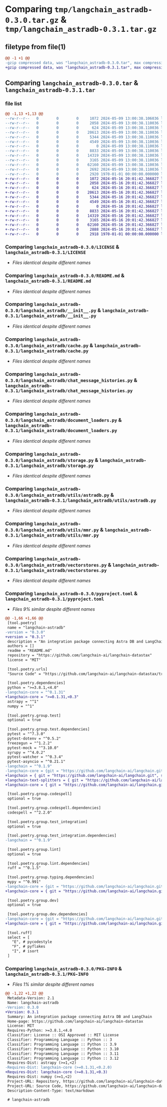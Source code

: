 # Comparing `tmp/langchain_astradb-0.3.0.tar.gz` & `tmp/langchain_astradb-0.3.1.tar.gz`

## filetype from file(1)

```diff
@@ -1 +1 @@
-gzip compressed data, was "langchain_astradb-0.3.0.tar", max compression
+gzip compressed data, was "langchain_astradb-0.3.1.tar", max compression
```

## Comparing `langchain_astradb-0.3.0.tar` & `langchain_astradb-0.3.1.tar`

### file list

```diff
@@ -1,13 +1,13 @@
--rw-r--r--   0        0        0     1072 2024-05-09 13:00:38.106036 langchain_astradb-0.3.0/LICENSE
--rw-r--r--   0        0        0     2058 2024-05-09 13:00:38.110036 langchain_astradb-0.3.0/README.md
--rw-r--r--   0        0        0      624 2024-05-09 13:00:38.110036 langchain_astradb-0.3.0/langchain_astradb/__init__.py
--rw-r--r--   0        0        0    20613 2024-05-09 13:00:38.110036 langchain_astradb-0.3.0/langchain_astradb/cache.py
--rw-r--r--   0        0        0     5344 2024-05-09 13:00:38.110036 langchain_astradb-0.3.0/langchain_astradb/chat_message_histories.py
--rw-r--r--   0        0        0     4549 2024-05-09 13:00:38.110036 langchain_astradb-0.3.0/langchain_astradb/document_loaders.py
--rw-r--r--   0        0        0        0 2024-05-09 13:00:38.110036 langchain_astradb-0.3.0/langchain_astradb/py.typed
--rw-r--r--   0        0        0     8833 2024-05-09 13:00:38.110036 langchain_astradb-0.3.0/langchain_astradb/storage.py
--rw-r--r--   0        0        0    14319 2024-05-09 13:00:38.110036 langchain_astradb-0.3.0/langchain_astradb/utils/astradb.py
--rw-r--r--   0        0        0     3165 2024-05-09 13:00:38.110036 langchain_astradb-0.3.0/langchain_astradb/utils/mmr.py
--rw-r--r--   0        0        0    62160 2024-05-09 13:00:38.110036 langchain_astradb-0.3.0/langchain_astradb/vectorstores.py
--rw-r--r--   0        0        0     2692 2024-05-09 13:00:38.110036 langchain_astradb-0.3.0/pyproject.toml
--rw-r--r--   0        0        0     2920 1970-01-01 00:00:00.000000 langchain_astradb-0.3.0/PKG-INFO
+-rw-r--r--   0        0        0     1072 2024-05-16 20:01:42.366827 langchain_astradb-0.3.1/LICENSE
+-rw-r--r--   0        0        0     2058 2024-05-16 20:01:42.366827 langchain_astradb-0.3.1/README.md
+-rw-r--r--   0        0        0      624 2024-05-16 20:01:42.366827 langchain_astradb-0.3.1/langchain_astradb/__init__.py
+-rw-r--r--   0        0        0    20613 2024-05-16 20:01:42.366827 langchain_astradb-0.3.1/langchain_astradb/cache.py
+-rw-r--r--   0        0        0     5344 2024-05-16 20:01:42.366827 langchain_astradb-0.3.1/langchain_astradb/chat_message_histories.py
+-rw-r--r--   0        0        0     4549 2024-05-16 20:01:42.366827 langchain_astradb-0.3.1/langchain_astradb/document_loaders.py
+-rw-r--r--   0        0        0        0 2024-05-16 20:01:42.366827 langchain_astradb-0.3.1/langchain_astradb/py.typed
+-rw-r--r--   0        0        0     8833 2024-05-16 20:01:42.366827 langchain_astradb-0.3.1/langchain_astradb/storage.py
+-rw-r--r--   0        0        0    14319 2024-05-16 20:01:42.366827 langchain_astradb-0.3.1/langchain_astradb/utils/astradb.py
+-rw-r--r--   0        0        0     3165 2024-05-16 20:01:42.366827 langchain_astradb-0.3.1/langchain_astradb/utils/mmr.py
+-rw-r--r--   0        0        0    62160 2024-05-16 20:01:42.366827 langchain_astradb-0.3.1/langchain_astradb/vectorstores.py
+-rw-r--r--   0        0        0     2888 2024-05-16 20:01:42.366827 langchain_astradb-0.3.1/pyproject.toml
+-rw-r--r--   0        0        0     2918 1970-01-01 00:00:00.000000 langchain_astradb-0.3.1/PKG-INFO
```

### Comparing `langchain_astradb-0.3.0/LICENSE` & `langchain_astradb-0.3.1/LICENSE`

 * *Files identical despite different names*

### Comparing `langchain_astradb-0.3.0/README.md` & `langchain_astradb-0.3.1/README.md`

 * *Files identical despite different names*

### Comparing `langchain_astradb-0.3.0/langchain_astradb/__init__.py` & `langchain_astradb-0.3.1/langchain_astradb/__init__.py`

 * *Files identical despite different names*

### Comparing `langchain_astradb-0.3.0/langchain_astradb/cache.py` & `langchain_astradb-0.3.1/langchain_astradb/cache.py`

 * *Files identical despite different names*

### Comparing `langchain_astradb-0.3.0/langchain_astradb/chat_message_histories.py` & `langchain_astradb-0.3.1/langchain_astradb/chat_message_histories.py`

 * *Files identical despite different names*

### Comparing `langchain_astradb-0.3.0/langchain_astradb/document_loaders.py` & `langchain_astradb-0.3.1/langchain_astradb/document_loaders.py`

 * *Files identical despite different names*

### Comparing `langchain_astradb-0.3.0/langchain_astradb/storage.py` & `langchain_astradb-0.3.1/langchain_astradb/storage.py`

 * *Files identical despite different names*

### Comparing `langchain_astradb-0.3.0/langchain_astradb/utils/astradb.py` & `langchain_astradb-0.3.1/langchain_astradb/utils/astradb.py`

 * *Files identical despite different names*

### Comparing `langchain_astradb-0.3.0/langchain_astradb/utils/mmr.py` & `langchain_astradb-0.3.1/langchain_astradb/utils/mmr.py`

 * *Files identical despite different names*

### Comparing `langchain_astradb-0.3.0/langchain_astradb/vectorstores.py` & `langchain_astradb-0.3.1/langchain_astradb/vectorstores.py`

 * *Files identical despite different names*

### Comparing `langchain_astradb-0.3.0/pyproject.toml` & `langchain_astradb-0.3.1/pyproject.toml`

 * *Files 9% similar despite different names*

```diff
@@ -1,66 +1,66 @@
 [tool.poetry]
 name = "langchain-astradb"
-version = "0.3.0"
+version = "0.3.1"
 description = "An integration package connecting Astra DB and LangChain"
 authors = []
 readme = "README.md"
 repository = "https://github.com/langchain-ai/langchain-datastax"
 license = "MIT"
 
 [tool.poetry.urls]
 "Source Code" = "https://github.com/langchain-ai/langchain-datastax/tree/main/libs/astradb"
 
 [tool.poetry.dependencies]
 python = ">=3.8.1,<4.0"
-langchain-core = "^0.1.31"
+langchain-core = ">=0.1.31,<0.3"
 astrapy = "^1"
 numpy = "^1"
 
 [tool.poetry.group.test]
 optional = true
 
 [tool.poetry.group.test.dependencies]
 pytest = "^7.3.0"
 pytest-dotenv = "^0.5.2"
 freezegun = "^1.2.2"
 pytest-mock = "^3.10.0"
 syrupy = "^4.0.2"
 pytest-watcher = "^0.3.4"
 pytest-asyncio = "^0.21.1"
-langchain = "^0.1.9"
-langchain-core = {git = "https://github.com/langchain-ai/langchain.git", subdirectory = "libs/core"}
+langchain = { git = "https://github.com/langchain-ai/langchain.git", subdirectory = "libs/langchain" }
+langchain-text-splitters = { git = "https://github.com/langchain-ai/langchain.git", subdirectory = "libs/text-splitters" }
+langchain-core = { git = "https://github.com/langchain-ai/langchain.git", subdirectory = "libs/core" }
 
 [tool.poetry.group.codespell]
 optional = true
 
 [tool.poetry.group.codespell.dependencies]
 codespell = "^2.2.0"
 
 [tool.poetry.group.test_integration]
 optional = true
 
 [tool.poetry.group.test_integration.dependencies]
-langchain = "^0.1.9"
 
 [tool.poetry.group.lint]
 optional = true
 
 [tool.poetry.group.lint.dependencies]
 ruff = "^0.1.5"
 
 [tool.poetry.group.typing.dependencies]
 mypy = "^0.991"
-langchain-core = {git = "https://github.com/langchain-ai/langchain.git", subdirectory = "libs/core"}
+langchain-core = { git = "https://github.com/langchain-ai/langchain.git", subdirectory = "libs/core" }
 
 [tool.poetry.group.dev]
 optional = true
 
 [tool.poetry.group.dev.dependencies]
-langchain-core = {git = "https://github.com/langchain-ai/langchain.git", subdirectory = "libs/core"}
+langchain-core = { git = "https://github.com/langchain-ai/langchain.git", subdirectory = "libs/core" }
 
 [tool.ruff]
 select = [
   "E", # pycodestyle
   "F", # pyflakes
   "I", # isort
 ]
```

### Comparing `langchain_astradb-0.3.0/PKG-INFO` & `langchain_astradb-0.3.1/PKG-INFO`

 * *Files 1% similar despite different names*

```diff
@@ -1,22 +1,22 @@
 Metadata-Version: 2.1
 Name: langchain-astradb
-Version: 0.3.0
+Version: 0.3.1
 Summary: An integration package connecting Astra DB and LangChain
 Home-page: https://github.com/langchain-ai/langchain-datastax
 License: MIT
 Requires-Python: >=3.8.1,<4.0
 Classifier: License :: OSI Approved :: MIT License
 Classifier: Programming Language :: Python :: 3
 Classifier: Programming Language :: Python :: 3.9
 Classifier: Programming Language :: Python :: 3.10
 Classifier: Programming Language :: Python :: 3.11
 Classifier: Programming Language :: Python :: 3.12
 Requires-Dist: astrapy (>=1,<2)
-Requires-Dist: langchain-core (>=0.1.31,<0.2.0)
+Requires-Dist: langchain-core (>=0.1.31,<0.3)
 Requires-Dist: numpy (>=1,<2)
 Project-URL: Repository, https://github.com/langchain-ai/langchain-datastax
 Project-URL: Source Code, https://github.com/langchain-ai/langchain-datastax/tree/main/libs/astradb
 Description-Content-Type: text/markdown
 
 # langchain-astradb
```

